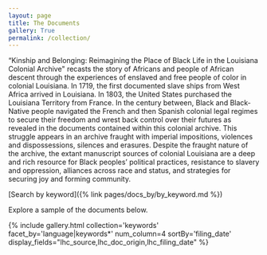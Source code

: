 ```yaml
---
layout: page
title: The Documents
gallery: True
permalink: /collection/
---
```


“Kinship and Belonging: Reimagining the Place of Black Life in the Louisiana Colonial
Archive" recasts the story of Africans and people of African descent through the
experiences of enslaved and free people of color in colonial Louisiana. In 1719, the first
documented slave ships from West Africa arrived in Louisiana. In 1803, the United
States purchased the Louisiana Territory from France. In the century between, Black
and Black-Native people navigated the French and then Spanish colonial legal regimes
to secure their freedom and wrest back control over their futures as revealed in the
documents contained within this colonial archive. This struggle appears in an archive
fraught with imperial impositions, violences and dispossessions, silences and erasures.
Despite the fraught nature of the archive, the extant manuscript sources of colonial
Louisiana are a deep and rich resource for Black peoples’ political practices, resistance
to slavery and oppression, alliances across race and status, and strategies for securing
joy and forming community.

[Search by keyword]({% link pages/docs_by/by_keyword.md %})

Explore a sample of the documents below.

{% include
    gallery.html
    collection='keywords'
    facet_by='language|keywords*'
    num_column=4
    sortBy='filing_date'
    display_fields="lhc_source,lhc_doc_origin,lhc_filing_date"
%}

